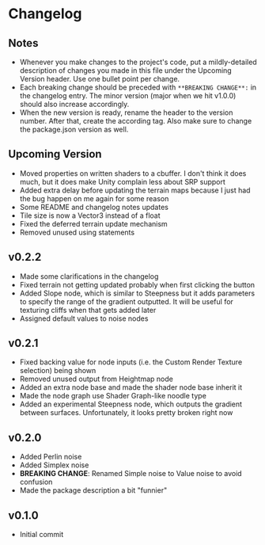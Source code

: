 # Changelog

## Notes
- Whenever you make changes to the project's code, put a mildly-detailed description of changes you made in this file under the Upcoming Version header. Use one bullet point per change.
- Each breaking change should be preceded with `**BREAKING CHANGE**:` in the changelog entry. The minor version (major when we hit v1.0.0) should also increase accordingly.
- When the new version is ready, rename the header to the version number. After that, create the according tag. Also make sure to change the package.json version as well.

## Upcoming Version
- Moved properties on written shaders to a cbuffer. I don't think it does much, but it does make Unity complain less about SRP support
- Added extra delay before updating the terrain maps because I just had the bug happen on me again for some reason
- Some README and changelog notes updates
- Tile size is now a Vector3 instead of a float
- Fixed the deferred terrain update mechanism
- Removed unused using statements

## v0.2.2
- Made some clarifications in the changelog
- Fixed terrain not getting updated probably when first clicking the button
- Added Slope node, which is similar to Steepness but it adds parameters to specify the range of the gradient outputted. It will be useful for texturing cliffs when that gets added later
- Assigned default values to noise nodes

## v0.2.1
- Fixed backing value for node inputs (i.e. the Custom Render Texture selection) being shown
- Removed unused output from Heightmap node
- Added an extra node base and made the shader node base inherit it
- Made the node graph use Shader Graph-like noodle type
- Added an experimental Steepness node, which outputs the gradient between surfaces. Unfortunately, it looks pretty broken right now

## v0.2.0
- Added Perlin noise
- Added Simplex noise
- **BREAKING CHANGE**: Renamed Simple noise to Value noise to avoid confusion
- Made the package description a bit "funnier"

## v0.1.0
- Initial commit